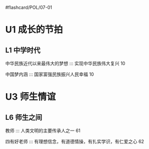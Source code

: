 #flashcard/POL/07-01 

# U1 成长的节拍

## L1 中学时代

中华民族近代以来最伟大的梦想 ::: 实现中华民族伟大复兴 10

中国梦内涵 ::: 国家富强民族振兴人民幸福 10

# U3 师生情谊

## L6 师生之间

教师 ::: 人类文明的主要传承人之一 61

四有好老师 ::: 有理想信念，有道德情操，有扎实学识，有仁爱之心 62